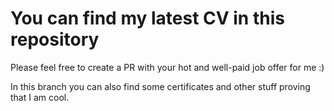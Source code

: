 # You can find my latest CV in this repository

Please feel free to create a PR with your hot and well-paid job offer for me  :)

In this branch you can also find some certificates and other stuff proving that I am cool.
